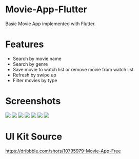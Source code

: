 # Movie-App-Flutter
Basic Movie App implemented with Flutter.

# Features
- Search by movie name
- Search by genre
- Save movie to watch list or remove movie from watch list
- Refresh by swipe up
- Filter movies by type

# Screenshots


![](./Screenshots/1.png)
![](./Screenshots/2.png)
![](./Screenshots/3.png)
![](./Screenshots/4.png)
![](./Screenshots/5.png)
![](./Screenshots/6.png)
![](./Screenshots/7.png)



# UI Kit Source
https://dribbble.com/shots/10795979-Movie-App-Free
